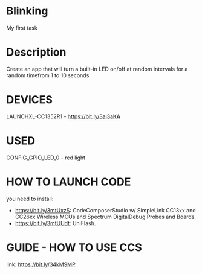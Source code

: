 # Blinking
My first task
# Description
Create an app that will turn a built-in LED on/off at random intervals for a random timefrom 1 to 10 seconds.
# DEVICES
LAUNCHXL-CC1352R1 - https://bit.ly/3al3aKA
# USED
CONFIG_GPIO_LED_0 - red light
# HOW TO LAUNCH CODE
you need to install: 
- https://bit.ly/3mtUxzS: CodeComposerStudio w/ SimpleLink CC13xx and CC26xx Wireless MCUs and Spectrum DigitalDebug Probes and Boards.
- https://bit.ly/3mtUUdt: UniFlash.
# GUIDE - HOW TO USE CCS
link: https://bit.ly/34kM9MP
